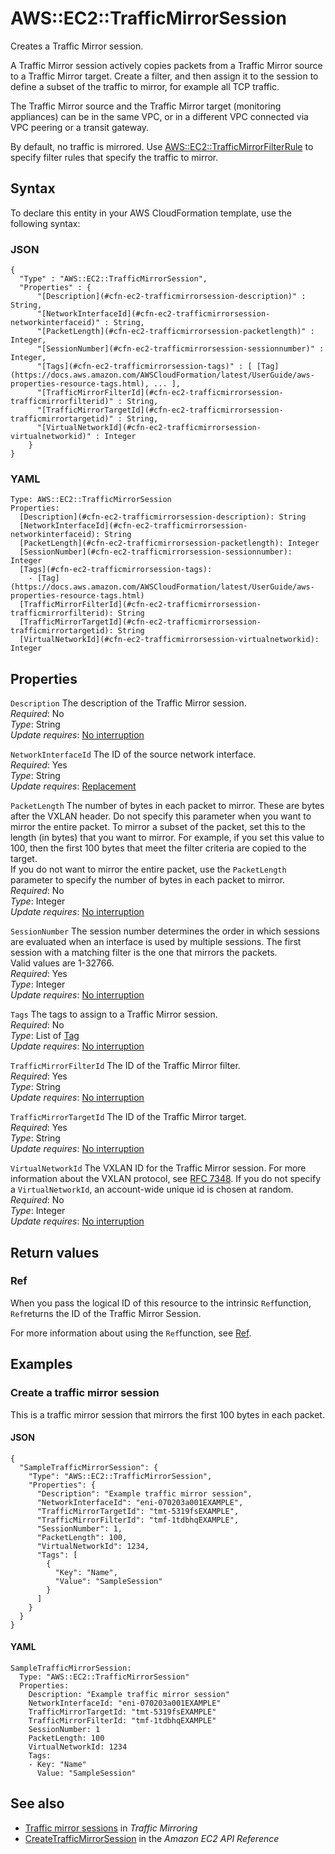 # AWS::EC2::TrafficMirrorSession<a name="aws-resource-ec2-trafficmirrorsession"></a>

Creates a Traffic Mirror session\.

A Traffic Mirror session actively copies packets from a Traffic Mirror source to a Traffic Mirror target\. Create a filter, and then assign it to the session to define a subset of the traffic to mirror, for example all TCP traffic\.

The Traffic Mirror source and the Traffic Mirror target \(monitoring appliances\) can be in the same VPC, or in a different VPC connected via VPC peering or a transit gateway\. 

By default, no traffic is mirrored\. Use [AWS::EC2::TrafficMirrorFilterRule](https://docs.aws.amazon.com/AWSCloudFormation/latest/UserGuide/aws-resource-ec2-trafficmirrorfilterrule.html) to specify filter rules that specify the traffic to mirror\.

## Syntax<a name="aws-resource-ec2-trafficmirrorsession-syntax"></a>

To declare this entity in your AWS CloudFormation template, use the following syntax:

### JSON<a name="aws-resource-ec2-trafficmirrorsession-syntax.json"></a>

```
{
  "Type" : "AWS::EC2::TrafficMirrorSession",
  "Properties" : {
      "[Description](#cfn-ec2-trafficmirrorsession-description)" : String,
      "[NetworkInterfaceId](#cfn-ec2-trafficmirrorsession-networkinterfaceid)" : String,
      "[PacketLength](#cfn-ec2-trafficmirrorsession-packetlength)" : Integer,
      "[SessionNumber](#cfn-ec2-trafficmirrorsession-sessionnumber)" : Integer,
      "[Tags](#cfn-ec2-trafficmirrorsession-tags)" : [ [Tag](https://docs.aws.amazon.com/AWSCloudFormation/latest/UserGuide/aws-properties-resource-tags.html), ... ],
      "[TrafficMirrorFilterId](#cfn-ec2-trafficmirrorsession-trafficmirrorfilterid)" : String,
      "[TrafficMirrorTargetId](#cfn-ec2-trafficmirrorsession-trafficmirrortargetid)" : String,
      "[VirtualNetworkId](#cfn-ec2-trafficmirrorsession-virtualnetworkid)" : Integer
    }
}
```

### YAML<a name="aws-resource-ec2-trafficmirrorsession-syntax.yaml"></a>

```
Type: AWS::EC2::TrafficMirrorSession
Properties: 
  [Description](#cfn-ec2-trafficmirrorsession-description): String
  [NetworkInterfaceId](#cfn-ec2-trafficmirrorsession-networkinterfaceid): String
  [PacketLength](#cfn-ec2-trafficmirrorsession-packetlength): Integer
  [SessionNumber](#cfn-ec2-trafficmirrorsession-sessionnumber): Integer
  [Tags](#cfn-ec2-trafficmirrorsession-tags): 
    - [Tag](https://docs.aws.amazon.com/AWSCloudFormation/latest/UserGuide/aws-properties-resource-tags.html)
  [TrafficMirrorFilterId](#cfn-ec2-trafficmirrorsession-trafficmirrorfilterid): String
  [TrafficMirrorTargetId](#cfn-ec2-trafficmirrorsession-trafficmirrortargetid): String
  [VirtualNetworkId](#cfn-ec2-trafficmirrorsession-virtualnetworkid): Integer
```

## Properties<a name="aws-resource-ec2-trafficmirrorsession-properties"></a>

`Description`  <a name="cfn-ec2-trafficmirrorsession-description"></a>
The description of the Traffic Mirror session\.  
*Required*: No  
*Type*: String  
*Update requires*: [No interruption](https://docs.aws.amazon.com/AWSCloudFormation/latest/UserGuide/using-cfn-updating-stacks-update-behaviors.html#update-no-interrupt)

`NetworkInterfaceId`  <a name="cfn-ec2-trafficmirrorsession-networkinterfaceid"></a>
The ID of the source network interface\.  
*Required*: Yes  
*Type*: String  
*Update requires*: [Replacement](https://docs.aws.amazon.com/AWSCloudFormation/latest/UserGuide/using-cfn-updating-stacks-update-behaviors.html#update-replacement)

`PacketLength`  <a name="cfn-ec2-trafficmirrorsession-packetlength"></a>
The number of bytes in each packet to mirror\. These are bytes after the VXLAN header\. Do not specify this parameter when you want to mirror the entire packet\. To mirror a subset of the packet, set this to the length \(in bytes\) that you want to mirror\. For example, if you set this value to 100, then the first 100 bytes that meet the filter criteria are copied to the target\.  
If you do not want to mirror the entire packet, use the `PacketLength` parameter to specify the number of bytes in each packet to mirror\.  
*Required*: No  
*Type*: Integer  
*Update requires*: [No interruption](https://docs.aws.amazon.com/AWSCloudFormation/latest/UserGuide/using-cfn-updating-stacks-update-behaviors.html#update-no-interrupt)

`SessionNumber`  <a name="cfn-ec2-trafficmirrorsession-sessionnumber"></a>
The session number determines the order in which sessions are evaluated when an interface is used by multiple sessions\. The first session with a matching filter is the one that mirrors the packets\.  
Valid values are 1\-32766\.  
*Required*: Yes  
*Type*: Integer  
*Update requires*: [No interruption](https://docs.aws.amazon.com/AWSCloudFormation/latest/UserGuide/using-cfn-updating-stacks-update-behaviors.html#update-no-interrupt)

`Tags`  <a name="cfn-ec2-trafficmirrorsession-tags"></a>
The tags to assign to a Traffic Mirror session\.  
*Required*: No  
*Type*: List of [Tag](https://docs.aws.amazon.com/AWSCloudFormation/latest/UserGuide/aws-properties-resource-tags.html)  
*Update requires*: [No interruption](https://docs.aws.amazon.com/AWSCloudFormation/latest/UserGuide/using-cfn-updating-stacks-update-behaviors.html#update-no-interrupt)

`TrafficMirrorFilterId`  <a name="cfn-ec2-trafficmirrorsession-trafficmirrorfilterid"></a>
The ID of the Traffic Mirror filter\.  
*Required*: Yes  
*Type*: String  
*Update requires*: [No interruption](https://docs.aws.amazon.com/AWSCloudFormation/latest/UserGuide/using-cfn-updating-stacks-update-behaviors.html#update-no-interrupt)

`TrafficMirrorTargetId`  <a name="cfn-ec2-trafficmirrorsession-trafficmirrortargetid"></a>
The ID of the Traffic Mirror target\.  
*Required*: Yes  
*Type*: String  
*Update requires*: [No interruption](https://docs.aws.amazon.com/AWSCloudFormation/latest/UserGuide/using-cfn-updating-stacks-update-behaviors.html#update-no-interrupt)

`VirtualNetworkId`  <a name="cfn-ec2-trafficmirrorsession-virtualnetworkid"></a>
The VXLAN ID for the Traffic Mirror session\. For more information about the VXLAN protocol, see [RFC 7348](https://tools.ietf.org/html/rfc7348)\. If you do not specify a `VirtualNetworkId`, an account\-wide unique id is chosen at random\.  
*Required*: No  
*Type*: Integer  
*Update requires*: [No interruption](https://docs.aws.amazon.com/AWSCloudFormation/latest/UserGuide/using-cfn-updating-stacks-update-behaviors.html#update-no-interrupt)

## Return values<a name="aws-resource-ec2-trafficmirrorsession-return-values"></a>

### Ref<a name="aws-resource-ec2-trafficmirrorsession-return-values-ref"></a>

When you pass the logical ID of this resource to the intrinsic `Ref`function, `Ref`returns the ID of the Traffic Mirror Session\.

For more information about using the `Ref`function, see [Ref](https://docs.aws.amazon.com/AWSCloudFormation/latest/UserGuide/intrinsic-function-reference-ref.html)\.

## Examples<a name="aws-resource-ec2-trafficmirrorsession--examples"></a>

### Create a traffic mirror session<a name="aws-resource-ec2-trafficmirrorsession--examples--Create_a_traffic_mirror_session"></a>

This is a traffic mirror session that mirrors the first 100 bytes in each packet\.

#### JSON<a name="aws-resource-ec2-trafficmirrorsession--examples--Create_a_traffic_mirror_session--json"></a>

```
{
  "SampleTrafficMirrorSession": {
    "Type": "AWS::EC2::TrafficMirrorSession",
    "Properties": {
      "Description": "Example traffic mirror session",
      "NetworkInterfaceId": "eni-070203a001EXAMPLE",
      "TrafficMirrorTargetId": "tmt-5319fsEXAMPLE",
      "TrafficMirrorFilterId": "tmf-1tdbhqEXAMPLE",
      "SessionNumber": 1,
      "PacketLength": 100,
      "VirtualNetworkId": 1234,
      "Tags": [
        {
          "Key": "Name",
          "Value": "SampleSession"
        }
      ]
    }
  }
}
```

#### YAML<a name="aws-resource-ec2-trafficmirrorsession--examples--Create_a_traffic_mirror_session--yaml"></a>

```
SampleTrafficMirrorSession:
  Type: "AWS::EC2::TrafficMirrorSession"
  Properties:
    Description: "Example traffic mirror session"
    NetworkInterfaceId: "eni-070203a001EXAMPLE"
    TrafficMirrorTargetId: "tmt-5319fsEXAMPLE"
    TrafficMirrorFilterId: "tmf-1tdbhqEXAMPLE"
    SessionNumber: 1
    PacketLength: 100
    VirtualNetworkId: 1234
    Tags:
    - Key: "Name"
      Value: "SampleSession"
```

## See also<a name="aws-resource-ec2-trafficmirrorsession--seealso"></a>
+ [Traffic mirror sessions](https://docs.aws.amazon.com/vpc/latest/mirroring/traffic-mirroring-sessions.html) in *Traffic Mirroring*
+ [CreateTrafficMirrorSession](https://docs.aws.amazon.com/AWSEC2/latest/APIReference/API_CreateTrafficMirrorSession.html) in the *Amazon EC2 API Reference*


